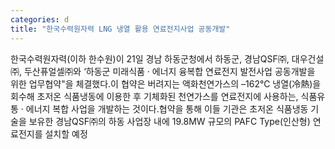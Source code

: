 ```yaml
---
categories: d
title: "한국수력원자력 LNG 냉열 활용 연료전지사업 공동개발"
---
```

한국수력원자력(이하 한수원)이 21일 경남 하동군청에서 하동군, 경남QSF㈜, 대우건설㈜, 두산퓨얼셀㈜와 ‘하동군 미래식품 · 에너지 융복합 연료전지 발전사업 공동개발을 위한 업무협약"을 체결했다.이 협약은 버려지는 액화천연가스의 –162℃ 냉열(冷熱)을 회수해 초저온 식품냉동에 이용한 후 기체화된 천연가스를 연료전지에 사용하는, 식품유통 · 에너지 복합 사업을 개발하는 것이다.협약을 통해 이들 기관은 초저온 식품냉동 기술을 보유한 경남QSF㈜의 하동 사업장 내에 19.8MW 규모의 PAFC Type(인산형) 연료전지를 설치할 예정